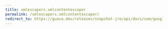 ```yaml
---
title: xmlescapers.xmlcontentescaper
permalink: /xmlescapers.xmlcontentescaper/
redirect_to: https://guava.dev/releases/snapshot-jre/api/docs/com/google/common/xml/XmlEscapers.html#xmlContentEscaper--
---
```

